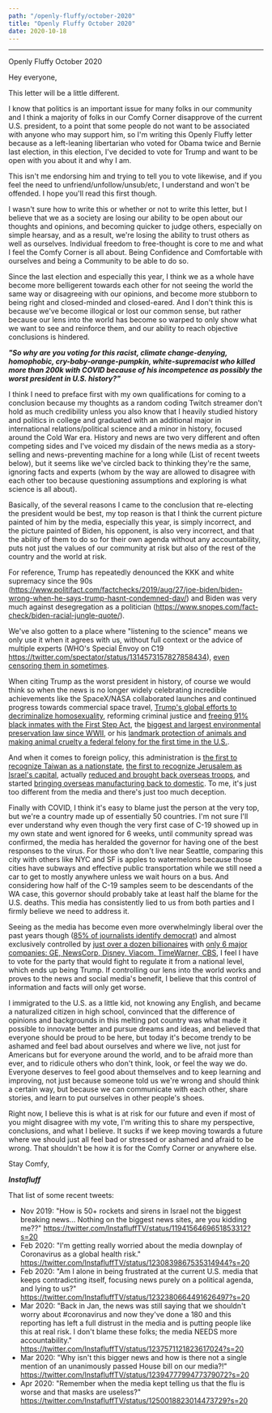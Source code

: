 ```yaml
---
path: "/openly-fluffy/october-2020"
title: "Openly Fluffy October 2020"
date: 2020-10-18
---
```


--------------------------

Openly Fluffy October 2020

Hey everyone,

This letter will be a little different.

I know that politics is an important issue for many folks in our community and I think a majority of folks in our Comfy Corner disapprove of the current U.S. president, to a point that some people do not want to be associated with anyone who may support him, so I'm writing this Openly Fluffy letter because as a left-leaning libertarian who voted for Obama twice and Bernie last election, in this election, I've decided to vote for Trump and want to be open with you about it and why I am.

This isn't me endorsing him and trying to tell you to vote likewise, and if you feel the need to unfriend/unfollow/unsub/etc, I understand and won't be offended. I hope you'll read this first though.

I wasn't sure how to write this or whether or not to write this letter, but I believe that we as a society are losing our ability to be open about our thoughts and opinions, and becoming quicker to judge others, especially on simple hearsay, and as a result, we're losing the ability to trust others as well as ourselves. Individual freedom to free-thought is core to me and what I feel the Comfy Corner is all about. Being Confidence and Comfortable with ourselves and being a Community to be able to do so.

Since the last election and especially this year, I think we as a whole have become more belligerent towards each other for not seeing the world the same way or disagreeing with our opinions, and become more stubborn to being right and closed-minded and closed-eared. And I don't think this is because we've become illogical or lost our common sense, but rather because our lens into the world has become so warped to only show what we want to see and reinforce them, and our ability to reach objective conclusions is hindered.

***"So why are you voting for this racist, climate change-denying, homophobic, cry-baby-orange-pumpkin, white-supremacist who killed more than 200k with COVID because of his incompetence as possibly the worst president in U.S. history?"***

I think I need to preface first with my own qualifications for coming to a conclusion because my thoughts as a random coding Twitch streamer don't hold as much credibility unless you also know that I heavily studied history and politics in college and graduated with an additional major in international relations/political science and a minor in history, focused around the Cold War era. History and news are two very different and often competing sides and I've voiced my disdain of the news media as a story-selling and news-preventing machine for a long while (List of recent tweets below), but it seems like we've circled back to thinking they're the same, ignoring facts and experts (whom by the way are allowed to disagree with each other too because questioning assumptions and exploring is what science is all about).

Basically, of the several reasons I came to the conclusion that re-electing the president would be best, my top reason is that I think the current picture painted of him by the media, especially this year, is simply incorrect, and the picture painted of Biden, his opponent, is also very incorrect, and that the ability of them to do so for their own agenda without any accountability, puts not just the values of our community at risk but also of the rest of the country and the world at risk.

For reference, Trump has repeatedly denounced the KKK and white supremacy since the 90s (https://www.politifact.com/factchecks/2019/aug/27/joe-biden/biden-wrong-when-he-says-trump-hasnt-condemned-dav/) and Biden was very much against desegregation as a politician (https://www.snopes.com/fact-check/biden-racial-jungle-quote/).

We've also gotten to a place where "listening to the science" means we only use it when it agrees with us, without full context or the advice of multiple experts (WHO's Special Envoy on C19 https://twitter.com/spectator/status/1314573157827858434), [even censoring them in sometimes](https://twitter.com/MartinKulldorff/status/1317768803862839301).

When citing Trump as the worst president in history, of course we would think so when the news is no longer widely celebrating incredible achievements like the SpaceX/NASA collaborated launches and continued progress towards commercial space travel, [Trump's global efforts to decriminalize homosexuality](https://www.nbcnews.com/politics/national-security/trump-administration-launches-global-effort-end-criminalization-homosexuality-n973081), reforming criminal justice and [freeing 91% black inmates with the First Step Act](https://www.theroot.com/91-percent-of-inmates-freed-by-first-step-act-were-blac-1835387925), the [biggest and largest environmental preservation law since WWII](https://www.mercurynews.com/2020/08/04/billions-for-national-parks-as-historic-bill-becomes-law/), or his [landmark protection of animals and making animal cruelty a federal felony for the first time in the U.S.](https://www.npr.org/2019/11/25/782842651/trump-signs-law-making-cruelty-to-animals-a-federal-crime).

And when it comes to foreign policy, this administration is [the first to recognize Taiwan as a nationstate](https://en.wikipedia.org/wiki/Taiwan_Allies_International_Protection_and_Enhancement_Initiative_Act), [the first to recognize Jerusalem as Israel's capital](https://abcnews.go.com/Politics/trump-expected-declare-jerusalem-capital-israel/story?id=51600561), actually [reduced and brought back overseas troops](https://www.miamiherald.com/article245730285.html), and started [bringing overseas manufacturing back to domestic](https://www.forbes.com/sites/thomasduesterberg/2019/10/23/has-trump-delivered-on-his-promise-to-revive-u-s-manufacturing/#399a61e32314). To me, it's just too different from the media and there's just too much deception.

Finally with COVID, I think it's easy to blame just the person at the very top, but we're a country made up of essentially 50 countries. I'm not sure I'll ever understand why even though the very first case of C-19 showed up in my own state and went ignored for 6 weeks, until community spread was confirmed, the media has heralded the governor for having one of the best responses to the virus. For those who don't live near Seattle, comparing this city with others like NYC and SF is apples to watermelons because those cities have subways and effective public transportation while we still need a car to get to mostly anywhere unless we wait hours on a bus. And considering how half of the C-19 samples seem to be descendants of the WA case, this governor should probably take at least half the blame for the U.S. deaths. This media has consistently lied to us from both parties and I firmly believe we need to address it.

Seeing as the media has become even more overwhelmingly liberal over the past years though ([85% of journalists identify democrat](https://www.yahoo.com/entertainment/former-cbs-news-correspondent-lara-logan-says-media-mostly-liberal-202320915.html)) and almost exclusively controlled by [just over a dozen billionaires](https://www.forbes.com/sites/katevinton/2016/06/01/these-15-billionaires-own-americas-news-media-companies/#17607754660a) with [only 6 major companies: GE, NewsCorp, Disney, Viacom, TimeWarner, CBS](https://www.businessinsider.com/these-6-corporations-control-90-of-the-media-in-america-2012-6), I feel I have to vote for the party that would fight to regulate it from a national level, which ends up being Trump. If controlling our lens into the world works and proves to the news and social media's benefit, I believe that this control of information and facts will only get worse.

I immigrated to the U.S. as a little kid, not knowing any English, and became a naturalized citizen in high school, convinced that the difference of opinions and backgrounds in this melting pot country was what made it possible to innovate better and pursue dreams and ideas, and believed that everyone should be proud to be here, but today it's become trendy to be ashamed and feel bad about ourselves and where we live, not just for Americans but for everyone around the world, and to be afraid more than ever, and to ridicule others who don't think, look, or feel the way we do. Everyone deserves to feel good about themselves and to keep learning and improving, not just because someone told us we're wrong and should think a certain way, but because we can communicate with each other, share stories, and learn to put ourselves in other people's shoes.

Right now, I believe this is what is at risk for our future and even if most of you might disagree with my vote, I'm writing this to share my perspective, conclusions, and what I believe. It sucks if we keep moving towards a future where we should just all feel bad or stressed or ashamed and afraid to be wrong. That shouldn't be how it is for the Comfy Corner or anywhere else.

Stay Comfy,

***Instafluff***


That list of some recent tweets:
- Nov 2019: "How is 50+ rockets and sirens in Israel not the biggest breaking news... Nothing on the biggest news sites, are you kidding me??" https://twitter.com/InstafluffTV/status/1194156469651853312?s=20
- Feb 2020: "I'm getting really worried about the media downplay of Coronavirus as a global health risk." https://twitter.com/InstafluffTV/status/1230839867535314944?s=20
- Feb 2020: "Am I alone in being frustrated at the current U.S. media that keeps contradicting itself, focusing news purely on a political agenda, and lying to us?" https://twitter.com/InstafluffTV/status/1232380664491626497?s=20
- Mar 2020: "Back in Jan, the news was still saying that we shouldn't worry about #coronavirus and now they've done a 180 and this reporting has left a full distrust in the media and is putting people like this at real risk. I don't blame these folks; the media NEEDS more accountability." https://twitter.com/InstafluffTV/status/1237571121823617024?s=20
- Mar 2020: "Why isn't this bigger news and how is there not a single mention of an unanimously passed House bill on our media?!" https://twitter.com/InstafluffTV/status/1239477799477379072?s=20
- Apr 2020: "Remember when the media kept telling us that the flu is worse and that masks are useless?" https://twitter.com/InstafluffTV/status/1250018823014473729?s=20
